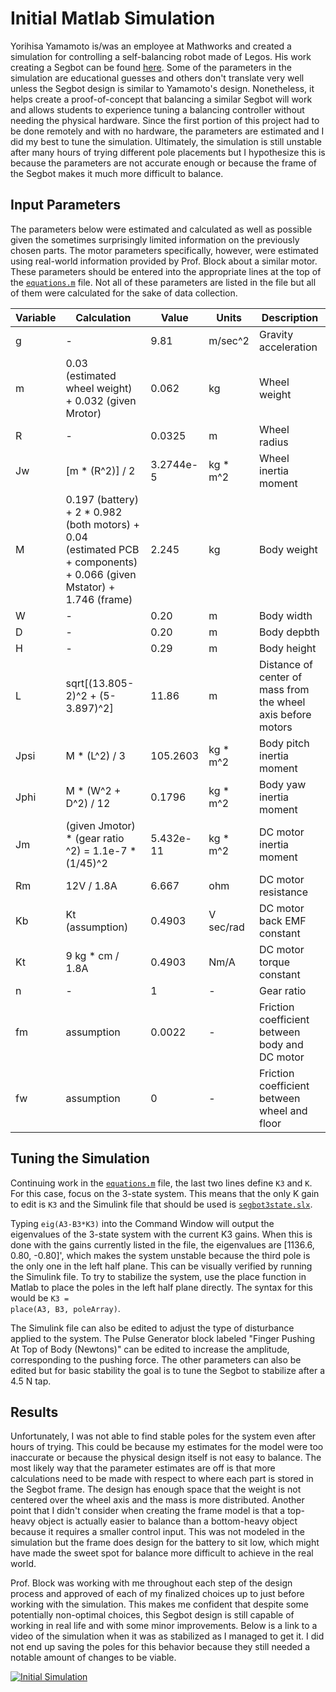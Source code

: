 # Initial Matlab Simulation
Yorihisa Yamamoto is/was an employee at Mathworks and created a simulation for controlling a self-balancing robot made of Legos. His work creating a Segbot can be found [here](https://www.mathworks.com/matlabcentral/fileexchange/19147-nxtway-gs-self-balancing-two-wheeled-robot-controller-design). Some of the parameters in the simulation are educational guesses and others don't translate very well unless the Segbot design is similar to Yamamoto's design. Nonetheless, it helps create a proof-of-concept that balancing a similar Segbot will work and allows students to experience tuning a balancing controller without needing the physical hardware. Since the first portion of this project had to be done remotely and with no hardware, the parameters are estimated and I did my best to tune the simulation. Ultimately, the simulation is still unstable after many hours of trying different pole placements but I hypothesize this is because the parameters are not accurate enough or because the frame of the Segbot makes it much more difficult to balance.  

## Input Parameters
The parameters below were estimated and calculated as well as possible given the sometimes surprisingly limited information on the previously chosen parts. The motor parameters specifically, however, were estimated using real-world information provided by Prof. Block about a similar motor. These parameters should be entered into the appropriate lines at the top of the [<code>equations.m</code>](https://github.com/monk200/Segbot/blob/main/Matlab_Simulation/Initial%20Simulation%20Files/equations.m) file. Not all of these parameters are listed in the file but all of them were calculated for the sake of data collection.  

| Variable | Calculation | Value | Units | Description |
| ----------- | ----------- | -----------| -----------| -----------|
| g | - | 9.81 | m/sec^2 | Gravity acceleration |
| m | 0.03 (estimated wheel weight) + 0.032 (given Mrotor) | 0.062 | kg | Wheel weight |
| R | - | 0.0325 | m | Wheel radius |
| Jw | [m * (R^2)] / 2 | 3.2744e-5 | kg * m^2 | Wheel inertia moment |
| M | 0.197 (battery) + 2 * 0.982 (both motors) + 0.04 (estimated PCB + components) + 0.066 (given Mstator) + 1.746 (frame) | 2.245 | kg | Body weight |
| W | - | 0.20 | m | Body width |
| D | - | 0.20 | m | Body depbth |
| H | - | 0.29 | m | Body height |
| L | sqrt[(13.805-2)^2 + (5-3.897)^2] | 11.86 | m | Distance of center of mass from the wheel axis before motors |
| Jpsi | M * (L^2) / 3 | 105.2603 | kg * m^2 | Body pitch inertia moment |
| Jphi | M * (W^2 + D^2) / 12 | 0.1796 | kg * m^2 | Body yaw inertia moment |
| Jm | (given Jmotor) * (gear ratio ^2) = 1.1e-7 * (1/45)^2 | 5.432e-11 | kg * m^2 | DC motor inertia moment |
| Rm | 12V / 1.8A | 6.667 | ohm | DC motor resistance |
| Kb | Kt (assumption) | 0.4903 | V sec/rad | DC motor back EMF constant |
| Kt | 9 kg * cm / 1.8A | 0.4903 | Nm/A | DC motor torque constant |
| n | - | 1 | - | Gear ratio |
| fm | assumption | 0.0022 | - | Friction coefficient between body and DC motor |
| fw | assumption | 0 | - | Friction coefficient between wheel and floor |

## Tuning the Simulation
Continuing work in the [<code>equations.m</code>](https://github.com/monk200/Segbot/blob/main/Matlab_Simulation/Initial%20Simulation%20Files/equations.m) file, the last two lines define <code>K3</code> and <code>K</code>. For this case, focus on the 3-state system. This means that the only K gain to edit is <code>K3</code> and the Simulink file that should be used is [<code>segbot3state.slx</code>](https://github.com/monk200/Segbot/blob/main/Matlab_Simulation/Initial%20Simulation%20Files/segbot3state.slx).  

Typing <code>eig(A3-B3*K3)</code> into the Command Window will output the eigenvalues of the 3-state system with the current K3 gains. When this is done with the gains currently listed in the file, the eigenvalues are [1136.6, 0.80, -0.80]', which makes the system unstable because the third pole is the only one in the left half plane. This can be visually verified by running the Simulink file. To try to stabilize the system, use the place function in Matlab to place the poles in the left half plane directly. The syntax for this would be <code>K3 = place(A3, B3, poleArray)</code>.  

The Simulink file can also be edited to adjust the type of disturbance applied to the system. The Pulse Generator block labeled "Finger Pushing At Top of Body (Newtons)" can be edited to increase the amplitude, corresponding to the pushing force. The other parameters can also be edited but for basic stability the goal is to tune the Segbot to stabilize after a 4.5 N tap.  

## Results
Unfortunately, I was not able to find stable poles for the system even after hours of trying. This could be because my estimates for the model were too inaccurate or because the physical design itself is not easy to balance. The most likely way that the parameter estimates are off is that more calculations need to be made with respect to where each part is stored in the Segbot frame. The design has enough space that the weight is not centered over the wheel axis and the mass is more distributed. Another point that I didn't consider when creating the frame model is that a top-heavy object is actually easier to balance than a bottom-heavy object because it requires a smaller control input. This was not modeled in the simulation but the frame does design for the battery to sit low, which might have made the sweet spot for balance more difficult to achieve in the real world.  

Prof. Block was working with me throughout each step of the design process and approved of each of my finalized choices up to just before working with the simulation. This makes me confident that despite some potentially non-optimal choices, this Segbot design is still capable of working in real life and with some minor improvements. Below is a link to a video of the simulation when it was as stabilized as I managed to get it. I did not end up saving the poles for this behavior because they still needed a notable amount of changes to be viable.  

[![Initial Simulation](https://i9.ytimg.com/vi/ORlbtnldfrQ/mq2.jpg?sqp=CIjKi4UG&rs=AOn4CLDKZvF3BxbWQiSWQOUupkB6kFlMeg)](https://youtu.be/ORlbtnldfrQ)
